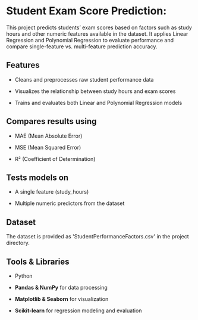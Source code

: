 # Student Exam Score Prediction:

This project predicts students’ exam scores based on factors such as study hours and other numeric features available in the dataset. It applies Linear Regression and Polynomial Regression to evaluate performance and compare single-feature vs. multi-feature prediction accuracy.

## Features

- Cleans and preprocesses raw student performance data

- Visualizes the relationship between study hours and exam scores

- Trains and evaluates both Linear and Polynomial Regression models

## Compares results using

- MAE (Mean Absolute Error)

- MSE (Mean Squared Error)

- R² (Coefficient of Determination)

## Tests models on

- A single feature (study_hours)

- Multiple numeric predictors from the dataset

## Dataset

The dataset is provided as 'StudentPerformanceFactors.csv' in the project directory.

## Tools & Libraries

- Python

- **Pandas & NumPy** for data processing

- **Matplotlib & Seaborn** for visualization

- **Scikit-learn** for regression modeling and evaluation
